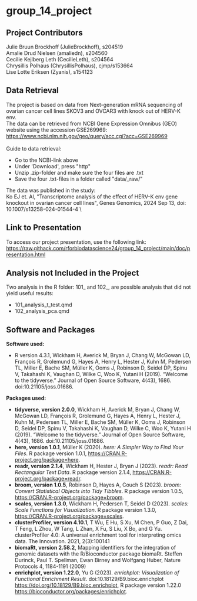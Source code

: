 # group_14_project

## Project Contributors
Julie Bruun Brockhoff (JulieBrockhoff), s204519 \
Amalie Drud Nielsen (amaliedn), s204560 \
Cecilie Kejlberg Leth (CecilieLeth), s204564 \
Chrysillis Polhaus (ChrysillisPolhaus), cjmp/s153664 \
Lise Lotte Eriksen (Zyanis), s154123

## Data Retrieval
The project is based on data from Next-generation mRNA sequencing of ovarian cancer cell lines SKOV3 and OVCAR3 with knock out of HERV-K env. \
The data can be retrieved from NCBI Gene Expression Omnibus (GEO) website using the accession GSE269969: https://www.ncbi.nlm.nih.gov/geo/query/acc.cgi?acc=GSE269969 \
\
Guide to data retrieval:
- Go to the NCBI-link above
- Under 'Download', press "http"
- Unzip .zip-folder and make sure the four files are .txt
- Save the four .txt-files in a folder called "data/_raw/"

The data was published in the study: \
Ko EJ et. Al, "Transcriptome analysis of the effect of HERV-K env gene knockout in ovarian cancer cell lines", Genes Genomics, 2024 Sep 13, doi: 10.1007/s13258-024-01544-4 \

## Link to Presentation
To access our project presentation, use the following link:\
https://raw.githack.com/rforbiodatascience24/group_14_project/main/doc/presentation.html

## Analysis not Included in the Project
Two analysis in the R folder: 101_ and 102_, are possible analysis that did not yield useful results:
- 101_analysis_t_test.qmd
- 102_analysis_pca.qmd

## Software and Packages
**Software used:**
- R version 4.3.1, Wickham H, Averick M, Bryan J, Chang W, McGowan LD, François R, Grolemund G, Hayes A, Henry L, Hester J, Kuhn M, Pedersen TL, Miller E, Bache SM, Müller K, Ooms J, Robinson D, Seidel DP, Spinu V, Takahashi K, Vaughan D, Wilke C, Woo K, Yutani H (2019). “Welcome to the tidyverse.” Journal of Open Source Software, 4(43), 1686. doi:10.21105/joss.01686.

  
**Packages used:**
- **tidyverse, version 2.0.0**, Wickham H, Averick M, Bryan J, Chang W, McGowan LD, François R, Grolemund G, Hayes A, Henry L, Hester J, Kuhn M, Pedersen TL, Miller E, Bache SM, Müller K, Ooms J, Robinson D, Seidel DP, Spinu V, Takahashi K, Vaughan D, Wilke C, Woo K, Yutani H (2019). “Welcome to the tidyverse.” Journal of Open Source Software, 4(43), 1686. doi:10.21105/joss.01686.
- **here, version 1.0.1**, Müller K (2020). _here: A Simpler Way to Find Your Files_. R package version 1.0.1, <https://CRAN.R-project.org/package=here>.
- **readr, version 2.1.4**, Wickham H, Hester J, Bryan J (2023). _readr: Read Rectangular Text Data_. R package version 2.1.4, <https://CRAN.R-project.org/package=readr>.
- **broom, version 1.0.5**, Robinson D, Hayes A, Couch S (2023). _broom: Convert Statistical Objects into Tidy Tibbles_. R package version 1.0.5, <https://CRAN.R-project.org/package=broom>.
- **scales, version 1.3.0**, Wickham H, Pedersen T, Seidel D (2023). _scales: Scale Functions for Visualization_. R package version 1.3.0, <https://CRAN.R-project.org/package=scales>.
- **clusterProfiler, version 4.10.1**, T Wu, E Hu, S Xu, M Chen, P Guo, Z Dai, T Feng, L Zhou, W Tang, L Zhan, X Fu, S Liu, X Bo, and G Yu. clusterProfiler 4.0: A universal enrichment tool for interpreting omics data. The Innovation. 2021, 2(3):100141
- **biomaRt, version 2.58.2**, Mapping identifiers for the integration of genomic datasets with the R/Bioconductor package biomaRt. Steffen Durinck, Paul T. Spellman, Ewan Birney and Wolfgang Huber, Nature Protocols 4, 1184-1191 (2009)
- **enrichplot, version 1.22.0**, Yu G (2023). _enrichplot: Visualization of Functional Enrichment Result_. doi:10.18129/B9.bioc.enrichplot <https://doi.org/10.18129/B9.bioc.enrichplot>, R package version 1.22.0 <https://bioconductor.org/packages/enrichplot>.
